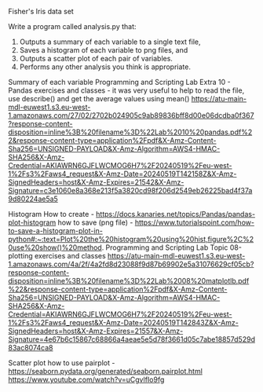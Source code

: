 Fisher's Iris data set

Write a program called analysis.py that:
1. Outputs a summary of each variable to a single text file,
2. Saves a histogram of each variable to png files, and 
3. Outputs a scatter plot of each pair of variables.
4. Performs any other analysis you think is appropriate.

Summary of each variable 
Programming and Scripting Lab Extra 10 - Pandas exercises and classes - it was very useful to help to read the file,
use describe() and get the average values using mean()
https://atu-main-mdl-euwest1.s3.eu-west-1.amazonaws.com/27/02/2702b024905c9ab89836bff8d00e06dcdba0f367?response-content-disposition=inline%3B%20filename%3D%22Lab%2010%20pandas.pdf%22&response-content-type=application%2Fpdf&X-Amz-Content-Sha256=UNSIGNED-PAYLOAD&X-Amz-Algorithm=AWS4-HMAC-SHA256&X-Amz-Credential=AKIAWRN6GJFLWCMOG6H7%2F20240519%2Feu-west-1%2Fs3%2Faws4_request&X-Amz-Date=20240519T142158Z&X-Amz-SignedHeaders=host&X-Amz-Expires=21542&X-Amz-Signature=c3e1060e8a368e213f5a3820cd98f206d2549eb26225bad4f37a9d80224ae5a5

Histogram 
How to create - https://docs.kanaries.net/topics/Pandas/pandas-plot-histogram 
how to save (png file) - https://www.tutorialspoint.com/how-to-save-a-histogram-plot-in-python#:~:text=Plot%20the%20histogram%20using%20hist,figure%2C%20use%20show()%20method.
Programming and Scripting Lab Topic 08-plotting exercises and classes
https://atu-main-mdl-euwest1.s3.eu-west-1.amazonaws.com/4a/2f/4a2fd8d23088f9d87b69902e5a31076629cf05cb?response-content-disposition=inline%3B%20filename%3D%22Lab%2008%20matplotlb.pdf%22&response-content-type=application%2Fpdf&X-Amz-Content-Sha256=UNSIGNED-PAYLOAD&X-Amz-Algorithm=AWS4-HMAC-SHA256&X-Amz-Credential=AKIAWRN6GJFLWCMOG6H7%2F20240519%2Feu-west-1%2Fs3%2Faws4_request&X-Amz-Date=20240519T142843Z&X-Amz-SignedHeaders=host&X-Amz-Expires=21557&X-Amz-Signature=4e67b6c15867c68866a4aeae5e5d78f3661d05c7abe18857d529d83ac8074ca8

Scatter plot
how to use pairplot - https://seaborn.pydata.org/generated/seaborn.pairplot.html
https://www.youtube.com/watch?v=uCgvlfIo9fg

